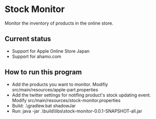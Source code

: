 # Stock Monitor
Monitor the inventory of products in the online store.

## Current status
- Support for Apple Online Store Japan
- Support for ahamo.com

## How to run this program
- Add the products you want to monitor. Modifiy src/main/resources/apple-part.properties
- Add the twitter settings for notifing product's stock updating event. Modify src/main/resources/stock-monitor.properties
- Build: .\gradlew.bat shadowJar
- Run: java -jar .\build\libs\stock-monitor-0.0.1-SNAPSHOT-all.jar
